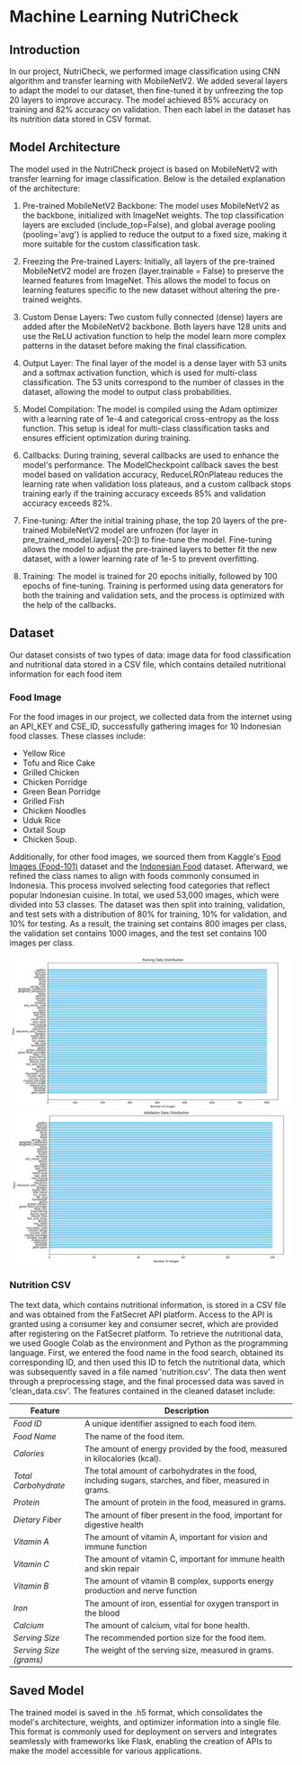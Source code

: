 # Machine Learning NutriCheck

## Introduction

In our project, NutriCheck, we performed image classification using CNN algorithm and transfer learning with MobileNetV2. We added several layers to adapt the model to our dataset, then fine-tuned it by unfreezing the top 20 layers to improve accuracy. The model achieved 85% accuracy on training and 82% accuracy on validation. Then each label in the dataset has its nutrition data stored in CSV format.

## Model Architecture
The model used in the NutriCheck project is based on MobileNetV2 with transfer learning for image classification. Below is the detailed explanation of the architecture:

1. Pre-trained MobileNetV2 Backbone:
The model uses MobileNetV2 as the backbone, initialized with ImageNet weights. The top classification layers are excluded (include_top=False), and global average pooling (pooling='avg') is applied to reduce the output to a fixed size, making it more suitable for the custom classification task.

2. Freezing the Pre-trained Layers:
Initially, all layers of the pre-trained MobileNetV2 model are frozen (layer.trainable = False) to preserve the learned features from ImageNet. This allows the model to focus on learning features specific to the new dataset without altering the pre-trained weights.

3. Custom Dense Layers:
Two custom fully connected (dense) layers are added after the MobileNetV2 backbone. Both layers have 128 units and use the ReLU activation function to help the model learn more complex patterns in the dataset before making the final classification.

4. Output Layer:
The final layer of the model is a dense layer with 53 units and a softmax activation function, which is used for multi-class classification. The 53 units correspond to the number of classes in the dataset, allowing the model to output class probabilities.

5. Model Compilation:
The model is compiled using the Adam optimizer with a learning rate of 1e-4 and categorical cross-entropy as the loss function. This setup is ideal for multi-class classification tasks and ensures efficient optimization during training.

6. Callbacks:
During training, several callbacks are used to enhance the model's performance. The ModelCheckpoint callback saves the best model based on validation accuracy, ReduceLROnPlateau reduces the learning rate when validation loss plateaus, and a custom callback stops training early if the training accuracy exceeds 85% and validation accuracy exceeds 82%.

7. Fine-tuning:
After the initial training phase, the top 20 layers of the pre-trained MobileNetV2 model are unfrozen (for layer in pre_trained_model.layers[-20:]) to fine-tune the model. Fine-tuning allows the model to adjust the pre-trained layers to better fit the new dataset, with a lower learning rate of 1e-5 to prevent overfitting.

8. Training:
The model is trained for 20 epochs initially, followed by 100 epochs of fine-tuning. Training is performed using data generators for both the training and validation sets, and the process is optimized with the help of the callbacks.

## Dataset
Our dataset consists of two types of data: image data for food classification and nutritional data stored in a CSV file, which contains detailed nutritional information for each food item
### Food Image
For the food images in our project, we collected data from the internet using an API_KEY and CSE_ID, successfully gathering images for 10 Indonesian food classes. These classes include: 
* Yellow Rice
* Tofu and Rice Cake
* Grilled Chicken
* Chicken Porridge
* Green Bean Porridge
* Grilled Fish
* Chicken Noodles
* Uduk Rice
* Oxtail Soup
* Chicken Soup. 

Additionally, for other food images, we sourced them from Kaggle's [Food Images (Food-101)](https://www.kaggle.com/datasets/kmader/food41) dataset and the [Indonesian Food](https://www.kaggle.com/datasets/theresalusiana/indonesian-food) dataset. Afterward, we refined the class names to align with foods commonly consumed in Indonesia. This process involved selecting food categories that reflect popular Indonesian cuisine. In total, we used 53,000 images, which were divided into 53 classes. The dataset was then split into training, validation, and test sets with a distribution of 80% for training, 10% for validation, and 10% for testing. As a result, the training set contains 800 images per class, the validation set contains 1000 images, and the test set contains 100 images per class.

![Distribusi Data Pelatihan](/assets/Training%20Distribution.png)
![Distribusi Data Validasi](/assets/Validation%20Distribution.png)


### Nutrition CSV
The text data, which contains nutritional information, is stored in a CSV file and was obtained from the FatSecret API platform. Access to the API is granted using a consumer key and consumer secret, which are provided after registering on the FatSecret platform. To retrieve the nutritional data, we used Google Colab as the environment and Python as the programming language. First, we entered the food name in the food search, obtained its corresponding ID, and then used this ID to fetch the nutritional data, which was subsequently saved in a file named 'nutrition.csv'. The data then went through a preprocessing stage, and the final processed data was saved in 'clean_data.csv'. The features contained in the cleaned dataset include:

| Feature              | Description                                                                                      |
|----------------------|--------------------------------------------------------------------------------------------------|
| *Food ID*          | A unique identifier assigned to each food item.                                                   |
| *Food Name*        | The name of the food item.                                                                        |
| *Calories*         | The amount of energy provided by the food, measured in kilocalories (kcal).                      |
| *Total Carbohydrate* | The total amount of carbohydrates in the food, including sugars, starches, and fiber, measured in grams. |
| *Protein*          | The amount of protein in the food, measured in grams.                                             |
| *Dietary Fiber*    | The amount of fiber present in the food, important for digestive health
| *Vitamin A*        | The amount of vitamin A, important for vision and immune function
| *Vitamin C*        | The amount of vitamin C, important for immune health and skin repair
| *Vitamin B*        | The amount of vitamin B complex, supports energy production and nerve function |
| *Iron*             | The amount of iron, essential for oxygen transport in the blood
| *Calcium*          | The amount of calcium, vital for bone health.                       |
| *Serving Size*     | The recommended portion size for the food item.                                                   |
| *Serving Size (grams)* | The weight of the serving size, measured in grams.                                              |

## Saved Model
The trained model is saved in the .h5 format, which consolidates the model's architecture, weights, and optimizer information into a single file. This format is commonly used for deployment on servers and integrates seamlessly with frameworks like Flask, enabling the creation of APIs to make the model accessible for various applications.
